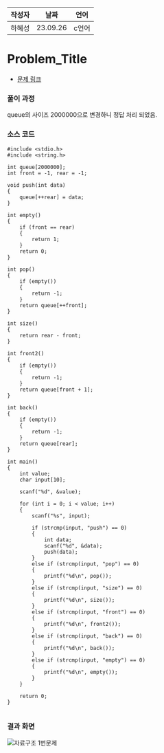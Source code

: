 | 작성자  |   날짜   | 언어    |
| ------- | --------- | ------- |
| 하혜성  | 23.09.26  | c언어   |

# Problem_Title

 - [문제 링크](https://www.acmicpc.net/problem/18258)
  

### 풀이 과정  
queue의 사이즈 2000000으로 변경하니 정답 처리 되었음.


### 소스 코드

```
#include <stdio.h>
#include <string.h>

int queue[2000000];
int front = -1, rear = -1;

void push(int data)
{
    queue[++rear] = data;
}

int empty()
{
    if (front == rear)
    {
        return 1;
    }
    return 0;
}

int pop()
{
    if (empty())
    {
        return -1;
    }
    return queue[++front];
}

int size()
{
    return rear - front;
}

int front2()
{
    if (empty())
    {
        return -1;
    }
    return queue[front + 1];
}

int back()
{
    if (empty())
    {
        return -1;
    }
    return queue[rear];
}

int main()
{
    int value;
    char input[10];

    scanf("%d", &value);

    for (int i = 0; i < value; i++)
    {
        scanf("%s", input);

        if (strcmp(input, "push") == 0)
        {
            int data;
            scanf("%d", &data);
            push(data);
        }
        else if (strcmp(input, "pop") == 0)
        {
            printf("%d\n", pop());
        }
        else if (strcmp(input, "size") == 0)
        {
            printf("%d\n", size());
        }
        else if (strcmp(input, "front") == 0)
        {
            printf("%d\n", front2());
        }
        else if (strcmp(input, "back") == 0)
        {
            printf("%d\n", back());
        }
        else if (strcmp(input, "empty") == 0)
        {
            printf("%d\n", empty());
        }
    }

    return 0;
}


```

### 결과 화면
![자료구조 1번문제](https://github.com/gnbhub/20232_C_Algorithm/assets/137692944/5b8fc69f-7546-4233-814b-8d21445b2bdd)
